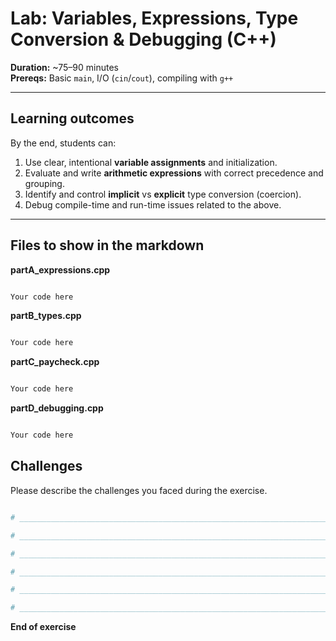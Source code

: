 # Lab: Variables, Expressions, Type Conversion & Debugging (C++)

**Duration:** ~75–90 minutes  
**Prereqs:** Basic `main`, I/O (`cin`/`cout`), compiling with `g++`

---

## Learning outcomes
By the end, students can:
1. Use clear, intentional **variable assignments** and initialization.
2. Evaluate and write **arithmetic expressions** with correct precedence and grouping.
3. Identify and control **implicit** vs **explicit** type conversion (coercion).
4. Debug compile-time and run-time issues related to the above.

---

## Files to show in the markdown

**partA_expressions.cpp**
```cpp

Your code here

```

**partB_types.cpp**
```cpp

Your code here

```

**partC_paycheck.cpp**
```cpp

Your code here

```

**partD_debugging.cpp**
```cpp

Your code here

```





## Challenges

Please describe the challenges you faced during the exercise.

```python

# _________________________________________________________________________________________________

# _________________________________________________________________________________________________

# _________________________________________________________________________________________________

# _________________________________________________________________________________________________

# _________________________________________________________________________________________________

# _________________________________________________________________________________________________

```

**End of exercise**

